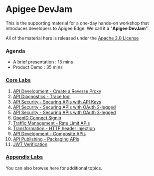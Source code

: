 # Apigee DevJam
This is the supporting material for a one-day hands-on workshop that introduces developers to Apigee Edge. We call it a "**Apigee DevJam**".

All of the material here is released under the [Apache 2.0 License](./LICENSE)

### Agenda
* A brief presentation : 15 mins
* Product Demo : 35 mins

### [Core Labs](./Labs/Core)
1. [API Development - Create a Reverse Proxy](./Labs/Core/01---API-Development---Create-a-Reverse-Proxy)
2. [API Diagnostics - Trace tool](./Labs/Core/02---API-Diagnostics---Trace-tool)
3. [API Security - Securing APIs with API Keys](./Labs/Core/03---API-Security---Securing-APIs-with-API-Keys)
4. [API Security - Securing APIs with OAuth 2-legged](./Labs/Core/04---API-Security---Securing-APIs-with-OAuth-2-legged)
5. [API Security - Securing APIs with OAuth 3-legged](./Labs/Core/05---API-Security---Securing-APIs-with-OAuth-3-legged)
6. [OpenID Connect Signin                           ](./Labs/Core/06---OpenID-Connect-Signin)
7. [Traffic Management - Rate Limit APIs            ](./Labs/Core/07---Traffic-Management---Rate-Limit-APIs)
8. [Transformation - HTTP header injection          ](./Labs/Core/08---Transformation---HTTP-header-injection)
9. [API Development - Composite APIs                ](./Labs/Core/09---API-Development---Composite-APIs)
10. [API Publishing - Packaging APIs                 ](./Labs/Core/10---API-Publishing---Packaging-APIs)
11. [JWT Verification                                ](./Labs/Core/11---JWT-Verification)


### [Appendix Labs](./Labs/Appendix)

You can also browse here for additional topics. 

